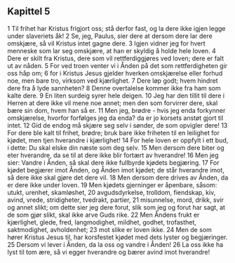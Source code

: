 ## Kapittel 5

1 Til frihet har Kristus frigjort oss; stå derfor fast, og la dere ikke igjen legge under slaveriets åk!
2 Se, jeg, Paulus, sier dere at dersom dere lar dere omskjære, så vil Kristus intet gagne dere.
3 Igjen vidner jeg for hvert menneske som lar seg omskjære, at han er skyldig å holde hele loven.
4 Dere er skilt fra Kristus, dere som vil rettferdiggjøres ved loven; dere er falt ut av nåden.
5 For ved troen venter vi i Ånden på det som rettferdigheten gir oss håp om;
6 for i Kristus Jesus gjelder hverken omskjærelse eller forhud noe, men bare tro, virksom ved kjærlighet.
7 Dere løp godt; hvem hindret dere fra å lyde sannheten?
8 Denne overtalelse kommer ikke fra ham som kalte dere.
9 En liten surdeig syrer hele deigen.
10 Jeg har den tillit til dere i Herren at dere ikke vil mene noe annet; men den som forvirrer dere, skal bære sin dom, hvem han så er.
11 Men jeg, brødre - hvis jeg enda forkynner omskjærelse, hvorfor forfølges jeg da enda? da er jo korsets anstøt gjort til intet.
12 Gid de endog må skjære seg selv i sønder, de som opvigler dere!
13 For dere ble kalt til frihet, brødre; bruk bare ikke friheten til en leilighet for kjødet, men tjen hverandre i kjærlighet!
14 For hele loven er oppfylt i ett bud, i dette: Du skal elske din næste som deg selv.
15 Men dersom dere biter og eter hverandre, da se til at dere ikke blir fortært av hverandre!
16 Men jeg sier: Vandre i Ånden, så skal dere ikke fullbyrde kjødets begjæring.
17 For kjødet begjærer imot Ånden, og Ånden imot kjødet; de står hverandre imot, så dere ikke skal gjøre det dere vil.
18 Men dersom dere drives av Ånden, da er dere ikke under loven.
19 Men kjødets gjerninger er åpenbare, såsom: utukt, urenhet, skamløshet,
20 avgudsdyrkelse, trolldom, fiendskap, kiv, avind, vrede, stridigheter, tvedrakt, partier,
21 misunnelse, mord, drikk, svir og annet slikt; om dette sier jeg dere forut, slik som jeg og forut har sagt, at de som gjør slikt, skal ikke arve Guds rike.
22 Men Åndens frukt er kjærlighet, glede, fred, langmodighet, mildhet, godhet, trofasthet, saktmodighet, avholdenhet;
23 mot slike er loven ikke.
24 Men de som hører Kristus Jesus til, har korsfestet kjødet med dets lyster og begjæringer.
25 Dersom vi lever i Ånden, da la oss og vandre i Ånden!
26 La oss ikke ha lyst til tom ære, så vi egger hverandre og bærer avind imot hverandre!
